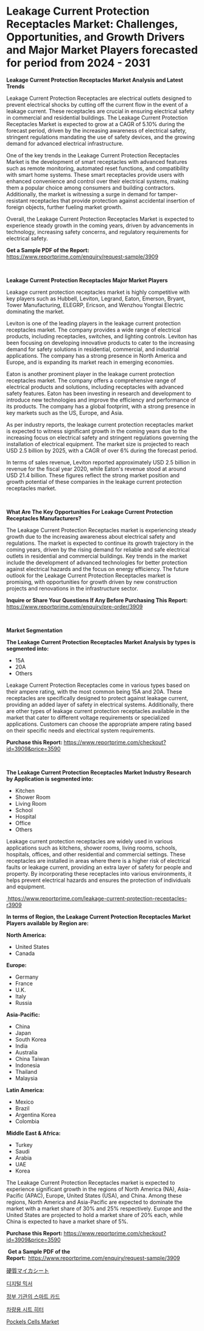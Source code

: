 <p><h1>Leakage Current Protection Receptacles Market: Challenges, Opportunities, and Growth Drivers and Major Market Players forecasted for period from 2024 - 2031</h1></p><p><strong>Leakage Current Protection Receptacles Market Analysis and Latest Trends</strong></p>
<p><p>Leakage Current Protection Receptacles are electrical outlets designed to prevent electrical shocks by cutting off the current flow in the event of a leakage current. These receptacles are crucial in ensuring electrical safety in commercial and residential buildings. The Leakage Current Protection Receptacles Market is expected to grow at a CAGR of 5.10% during the forecast period, driven by the increasing awareness of electrical safety, stringent regulations mandating the use of safety devices, and the growing demand for advanced electrical infrastructure.</p><p>One of the key trends in the Leakage Current Protection Receptacles Market is the development of smart receptacles with advanced features such as remote monitoring, automated reset functions, and compatibility with smart home systems. These smart receptacles provide users with enhanced convenience and control over their electrical systems, making them a popular choice among consumers and building contractors. Additionally, the market is witnessing a surge in demand for tamper-resistant receptacles that provide protection against accidental insertion of foreign objects, further fueling market growth.</p><p>Overall, the Leakage Current Protection Receptacles Market is expected to experience steady growth in the coming years, driven by advancements in technology, increasing safety concerns, and regulatory requirements for electrical safety.</p></p>
<p><strong>Get a Sample PDF of the Report:&nbsp;</strong> <a href="https://www.reportprime.com/enquiry/request-sample/3909">https://www.reportprime.com/enquiry/request-sample/3909</a></p>
<p>&nbsp;</p>
<p><strong>Leakage Current Protection Receptacles Major Market Players</strong></p>
<p><p>Leakage current protection receptacles market is highly competitive with key players such as Hubbell, Leviton, Legrand, Eaton, Emerson, Bryant, Tower Manufacturing, ELEGRP, Ericson, and Wenzhou Yongtai Electric dominating the market. </p><p>Leviton is one of the leading players in the leakage current protection receptacles market. The company provides a wide range of electrical products, including receptacles, switches, and lighting controls. Leviton has been focusing on developing innovative products to cater to the increasing demand for safety solutions in residential, commercial, and industrial applications. The company has a strong presence in North America and Europe, and is expanding its market reach in emerging economies.</p><p>Eaton is another prominent player in the leakage current protection receptacles market. The company offers a comprehensive range of electrical products and solutions, including receptacles with advanced safety features. Eaton has been investing in research and development to introduce new technologies and improve the efficiency and performance of its products. The company has a global footprint, with a strong presence in key markets such as the US, Europe, and Asia.</p><p>As per industry reports, the leakage current protection receptacles market is expected to witness significant growth in the coming years due to the increasing focus on electrical safety and stringent regulations governing the installation of electrical equipment. The market size is projected to reach USD 2.5 billion by 2025, with a CAGR of over 6% during the forecast period.</p><p>In terms of sales revenue, Leviton reported approximately USD 2.5 billion in revenue for the fiscal year 2020, while Eaton's revenue stood at around USD 21.4 billion. These figures reflect the strong market position and growth potential of these companies in the leakage current protection receptacles market.</p></p>
<p>&nbsp;</p>
<p><strong>What Are The Key Opportunities For Leakage Current Protection Receptacles Manufacturers?</strong></p>
<p><p>The Leakage Current Protection Receptacles market is experiencing steady growth due to the increasing awareness about electrical safety and regulations. The market is expected to continue its growth trajectory in the coming years, driven by the rising demand for reliable and safe electrical outlets in residential and commercial buildings. Key trends in the market include the development of advanced technologies for better protection against electrical hazards and the focus on energy efficiency. The future outlook for the Leakage Current Protection Receptacles market is promising, with opportunities for growth driven by new construction projects and renovations in the infrastructure sector.</p></p>
<p><strong>Inquire or Share Your Questions If Any Before Purchasing This Report:</strong> <a href="https://www.reportprime.com/enquiry/pre-order/3909">https://www.reportprime.com/enquiry/pre-order/3909</a></p>
<p>&nbsp;</p>
<p><strong>Market Segmentation</strong></p>
<p><strong>The Leakage Current Protection Receptacles Market Analysis by types is segmented into:</strong></p>
<p><ul><li>15A</li><li>20A</li><li>Others</li></ul></p>
<p><p>Leakage Current Protection Receptacles come in various types based on their ampere rating, with the most common being 15A and 20A. These receptacles are specifically designed to protect against leakage current, providing an added layer of safety in electrical systems. Additionally, there are other types of leakage current protection receptacles available in the market that cater to different voltage requirements or specialized applications. Customers can choose the appropriate ampere rating based on their specific needs and electrical system requirements.</p></p>
<p><strong>Purchase this Report:&nbsp;</strong><a href="https://www.reportprime.com/checkout?id=3909&price=3590">https://www.reportprime.com/checkout?id=3909&price=3590</a></p>
<p>&nbsp;</p>
<p><strong>The Leakage Current Protection Receptacles Market Industry Research by Application is segmented into:</strong></p>
<p><ul><li>Kitchen</li><li>Shower Room</li><li>Living Room</li><li>School</li><li>Hospital</li><li>Office</li><li>Others</li></ul></p>
<p><p>Leakage current protection receptacles are widely used in various applications such as kitchens, shower rooms, living rooms, schools, hospitals, offices, and other residential and commercial settings. These receptacles are installed in areas where there is a higher risk of electrical faults or leakage current, providing an extra layer of safety for people and property. By incorporating these receptacles into various environments, it helps prevent electrical hazards and ensures the protection of individuals and equipment.</p></p>
<p><a href="https://www.reportprime.com/leakage-current-protection-receptacles-r3909">&nbsp;https://www.reportprime.com/leakage-current-protection-receptacles-r3909</a></p>
<p><strong>In terms of Region, the Leakage Current Protection Receptacles Market Players available by Region are:</strong></p>
<p>
    <p> <strong> North America: </strong>
        <ul>
            <li>United States</li>
            <li>Canada</li>
        </ul>
        </p> 
    <p> <strong> Europe: </strong>
        <ul>
            <li>Germany</li>
            <li>France</li>
            <li>U.K.</li>
            <li>Italy</li>
            <li>Russia</li>
        </ul>
        </p> 
    <p> <strong> Asia-Pacific: </strong>
        <ul>
            <li>China</li>
            <li>Japan</li>
            <li>South Korea</li>
            <li>India</li>
            <li>Australia</li>
            <li>China Taiwan</li>
            <li>Indonesia</li>
            <li>Thailand</li>
            <li>Malaysia</li>
        </ul>
        </p> 
    <p> <strong> Latin America: </strong>
        <ul>
            <li>Mexico</li>
            <li>Brazil</li>
            <li>Argentina Korea</li>
            <li>Colombia</li>
        </ul>
        </p> 
    <p> <strong> Middle East & Africa: </strong>
        <ul>
            <li>Turkey</li>
            <li>Saudi</li>
            <li>Arabia</li>
            <li>UAE</li>
            <li>Korea</li>
        </ul>
    </p>
    </p>
<p><p>The Leakage Current Protection Receptacles market is expected to experience significant growth in the regions of North America (NA), Asia-Pacific (APAC), Europe, United States (USA), and China. Among these regions, North America and Asia-Pacific are expected to dominate the market with a market share of 30% and 25% respectively. Europe and the United States are projected to hold a market share of 20% each, while China is expected to have a market share of 5%.</p></p>
<p><strong>Purchase this Report: </strong><a href="https://www.reportprime.com/checkout?id=3909&price=3590">https://www.reportprime.com/checkout?id=3909&price=3590</a></p>
<p>&nbsp;<strong>Get a Sample PDF of the Report:&nbsp;&nbsp;</strong><a href="https://www.reportprime.com/enquiry/request-sample/3909">https://www.reportprime.com/enquiry/request-sample/3909</a></p>
<p><strong></strong></p>
<p><p><a href="https://github.com/oqoeusbvpadwjs08/Market-Research-Report-List-2/blob/main/697824773280.md">硬質マイカシート</a></p><p><a href="https://medium.com/@fly879567/%EB%94%94%EC%A7%80%ED%84%B8-%EB%AF%B9%EC%84%9C-%EC%8B%9C%EC%9E%A5-%EC%84%B1%EA%B3%B5%EC%A0%81%EC%9D%B8-%EB%B9%84%EC%A6%88%EB%8B%88%EC%8A%A4-%EC%A0%84%EB%9E%B5%EC%9D%98-%EC%97%B4%EC%87%A0-2031%EB%85%84%EA%B9%8C%EC%A7%80-%EC%98%88%EC%B8%A1-d327982eb5ee">디지털 믹서</a></p><p><a href="https://github.com/sougarounis/Market-Research-Report-List-4/blob/main/575367177859.md">정부 기관의 스마트 카드</a></p><p><a href="https://medium.com/@genius6587678/%EC%B0%A8%EB%9F%89-%EC%8B%9C%ED%8A%B8-%ED%9E%88%ED%84%B0-%EC%8B%9C%EC%9E%A5-%EC%A7%80%ED%91%9C%EC%9D%98-%ED%95%B4%EB%8F%85-%EC%8B%9C%EC%9E%A5-%EC%A0%90%EC%9C%A0%EC%9C%A8-%ED%8A%B8%EB%A0%8C%EB%93%9C-%EB%B0%8F-%EC%84%B1%EC%9E%A5-%ED%8C%A8%ED%84%B4-21aecfc4f73a">차량용 시트 히터</a></p><p><a href="https://github.com/RichRobinson5/Market-Research-Report-List-5/blob/main/pockels-cells-market.md">Pockels Cells Market</a></p></p>